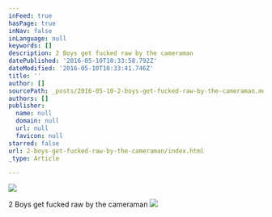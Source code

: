 ```yaml
---
inFeed: true
hasPage: true
inNav: false
inLanguage: null
keywords: []
description: 2 Boys get fucked raw by the cameraman
datePublished: '2016-05-10T10:33:58.792Z'
dateModified: '2016-05-10T10:33:41.746Z'
title: ''
author: []
sourcePath: _posts/2016-05-10-2-boys-get-fucked-raw-by-the-cameraman.md
authors: []
publisher:
  name: null
  domain: null
  url: null
  favicon: null
starred: false
url: 2-boys-get-fucked-raw-by-the-cameraman/index.html
_type: Article

---
```

![](https://the-grid-user-content.s3-us-west-2.amazonaws.com/3d526ac3-e8e8-40b9-a7cd-494cc7047d3e.jpg)

2 Boys get fucked raw by the cameraman
![](https://the-grid-user-content.s3-us-west-2.amazonaws.com/99ba1b98-a3cd-45f1-a0d3-6488dbe67e43.jpg)